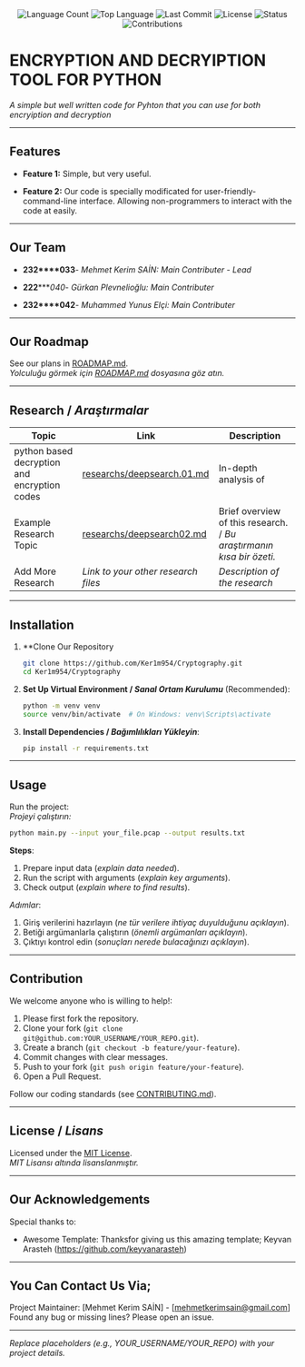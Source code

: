 <div align="center">
  <img src="https://img.shields.io/github/languages/count/Ker1m954/Cryptography-Project?style=flat-square&color=blueviolet" alt="Language Count">
  <img src="https://img.shields.io/github/languages/top/Ker1m954/Cryptography-Project?style=flat-square&color=1e90ff" alt="Top Language">
  <img src="https://img.shields.io/github/last-commit/Ker1m954/Cryptography-Project?style=flat-square&color=ff69b4" alt="Last Commit">
  <img src="https://img.shields.io/github/license/Ker1m954/Cryptography-Project?style=flat-square&color=yellow" alt="License">
  <img src="https://img.shields.io/badge/Status-Active-green?style=flat-square" alt="Status">
  <img src="https://img.shields.io/badge/Contributions-Welcome-brightgreen?style=flat-square" alt="Contributions">
</div>

# ENCRYPTION AND DECRYIPTION TOOL FOR PYTHON

*A simple but well written code for Pyhton that you can use for both encryiption and decryption*

---

## Features

- **Feature 1:** Simple, but very useful.

- **Feature 2:** Our code is specially modificated for user-friendly-command-line interface. Allowing non-programmers to interact with the code at easily.


---

## Our Team

- **232****033**-
  *Mehmet Kerim SAİN: Main Contributer - Lead*
  
- **222******040*-
  *Gürkan Plevnelioğlu: Main Contributer*
  
- **232****042**- 
  *Muhammed Yunus Elçi: Main Contributer*

---

## Our Roadmap

See our plans in [ROADMAP.md](ROADMAP.md).  
*Yolculuğu görmek için [ROADMAP.md](ROADMAP.md) dosyasına göz atın.*

---

## Research / *Araştırmalar*

| Topic      | Link                                    | Description                        |
|-------------------------|-----------------------------------------|------------------------------------------------|
| python based decryption and encryption codes      | [researchs/deepsearch.01.md](researchs/deepsearch.01.md) | In-depth analysis of 
| Example Research Topic  | [researchs/deepsearch02.md](researchs/deepsearch02.md) | Brief overview of this research. / *Bu araştırmanın kısa bir özeti.* |
| Add More Research       | *Link to your other research files*     | *Description of the research*                  |

---

## Installation 

1. **Clone Our Repository  
   ```bash
   git clone https://github.com/Ker1m954/Cryptography.git
   cd Ker1m954/Cryptography
   ```

2. **Set Up Virtual Environment / *Sanal Ortam Kurulumu*** (Recommended):  
   ```bash
   python -m venv venv
   source venv/bin/activate  # On Windows: venv\Scripts\activate
   ```

3. **Install Dependencies / *Bağımlılıkları Yükleyin***:  
   ```bash
   pip install -r requirements.txt
   ```

---

## Usage

Run the project:  
*Projeyi çalıştırın:*

```bash
python main.py --input your_file.pcap --output results.txt
```

**Steps**:  
1. Prepare input data (*explain data needed*).  
2. Run the script with arguments (*explain key arguments*).  
3. Check output (*explain where to find results*).  

*Adımlar*:  
1. Giriş verilerini hazırlayın (*ne tür verilere ihtiyaç duyulduğunu açıklayın*).  
2. Betiği argümanlarla çalıştırın (*önemli argümanları açıklayın*).  
3. Çıktıyı kontrol edin (*sonuçları nerede bulacağınızı açıklayın*).

---

## Contribution

We welcome anyone who is willing to help!:  
1. Please first fork the repository.  
2. Clone your fork (`git clone git@github.com:YOUR_USERNAME/YOUR_REPO.git`).  
3. Create a branch (`git checkout -b feature/your-feature`).  
4. Commit changes with clear messages.  
5. Push to your fork (`git push origin feature/your-feature`).  
6. Open a Pull Request.  

Follow our coding standards (see [CONTRIBUTING.md](CONTRIBUTING.md)).  


---

## License / *Lisans*

Licensed under the [MIT License](LICENSE.md).  
*MIT Lisansı altında lisanslanmıştır.*

---

## Our Acknowledgements

Special thanks to:  
- Awesome Template: Thanksfor giving us this amazing template; Keyvan Arasteh (https://github.com/keyvanarasteh)

---

## You Can Contact Us Via;

Project Maintainer: [Mehmet Kerim SAİN] - [mehmetkerimsain@gmail.com]  
Found any bug or missing lines? Please open an issue.  

---

*Replace placeholders (e.g., YOUR_USERNAME/YOUR_REPO) with your project details.*
